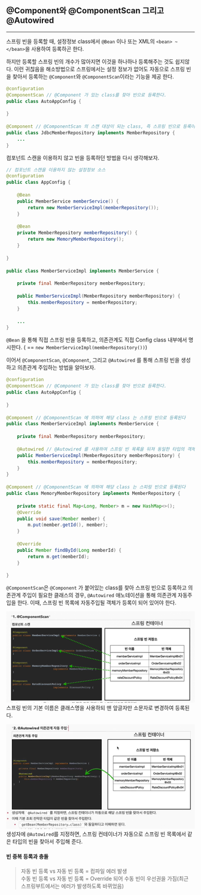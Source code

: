 ## @Component와 @ComponentScan 그리고 @Autowired

---

스프링 빈을 등록할 때, 설정정보 class에서 `@Bean` 이나 또는 XML의 `<bean> ~ </bean>`을 사용하여 등록하곤 한다.

하지만 등록할 스프링 빈의 개수가 많아지면 이것을 하나하나 등록해주는 것도 쉽지않다. 
이런 귀찮음을 해소방법으로 스프링에서는 설정 정보가 없어도 자동으로 스프링 빈을 찾아서 등록하는 `@Component`와 `@ComponentScan`이라는 기능을 제공 한다.

```java
@configuration
@ComponentScan // @Component 가 있는 class를 찾아 빈으로 등록한다.
public class AutoAppConfig {

}

@Component // @ComponentScan 의 스캔 대상이 되는 class, 즉 스프링 빈으로 등록이 된다.
public class JdbcMemberRepository implements MemberRepository {
    ...
}

```

컴포넌트 스캔을 이용하지 않고 빈을 등록하던 방법을 다시 생각해보자.
```java
// 컴포넌트 스캔을 이용하지 않는 설정정보 소스
@configuration
public class AppConfig {

    @Bean
    public MemberService memberService() {
        return new MemberServiceImpl(memberRepository());
    }

    @Bean
    private MemberRepository memberRepository() {
        return new MemoryMemberRepository();
    }
    
}

public class MemberServiceImpl implements MemberService {
    
    private final MemberRepository memberRepository;

    public MemberServiceImpl(MemberRepository memberRepository) {
        this.memberRepository = memberRepository;
    }
    
    ...
}
```
`@Bean` 을 통해 직접 스프링 빈을 등록하고, 의존관계도 직접 Config class 내부에서 명시한다.
( == `new MemberServiceImpl(memberRepository())`)   

이어서 `@ComponentScan`, `@Component`, 그리고 `@Autowired` 를 통해 스프링 빈을 생성하고 의존관계 주입하는 방법을 알아보자.
```java
@configuration
@ComponentScan // @Component 가 있는 class를 찾아 빈으로 등록한다.
public class AutoAppConfig {

}

@Component // @ComponentScan 에 의하여 해당 class 는 스프링 빈으로 등록된다 
public class MemberServiceImpl implements MemberService {
    
    private final MemberRepository memberRepository;
    
    @Autowired // @Autowired 를 사용하여 스프링 빈 목록을 뒤져 동일한 타입의 객체를 가져와서 의존관계 자동주입
    public MemberServiceImpl(MemberRepository memberRepository) {
        this.memberRepository = memberRepository;
    }
}

@Component // @ComponentScan 에 의하여 해당 class 는 스피링 빈으로 등록된다
public class MemoryMemberRepository implements MemberRepository {

    private static final Map<Long, Member> m = new HashMap<>();
    @Override
    public void save(Member member) {
        m.put(member.getId(), member);
    }

    @Override
    public Member findById(Long memberId) {
        return m.get(memberId);
    }

}
```
`@ComponentScan`은 `@Component` 가 붙어있는 class를 찾아 스프링 빈으로 등록하고 의존관계 주입이 필요한 클래스의 경우, `@Autowired` 애노테이션을 통해 의존관계 자동주입을 한다.
이때, 스프링 빈 목록에 자동주입될 객체가 등록이 되어 있어야 한다.

![img.png](images/componentscan.png)   
스프링 빈의 기본 이름은 클래스명을 사용하되 맨 앞글자만 소문자로 변경하여 등록된다.   

![img_1.png](images/autowired.png)   
생성자에 `@Autowired`를 지정하면, 스프링 컨테이너가 자동으로 스프링 빈 목록에서 같은 타입의 빈을 찾아서 주입해 준다.

#### 빈 중복 등록과 충돌
>   자동 빈 등록 vs 자동 빈 등록 = 컴파일 에러 발생 <br>
    수동 빈 등록 vs 자동 빈 등록 = Override 되어 수동 빈이 우선권을 가짐(최근 스프링부트에서는 에러가 발생하도록 바뀌었음)